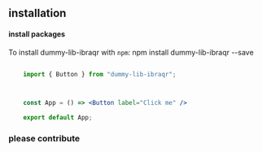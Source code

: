 ## installation

#### install packages

To install dummy-lib-ibraqr with `npm`:
    npm install dummy-lib-ibraqr --save


```jsx 

    import { Button } from "dummy-lib-ibraqr";



    const App = () => <Button label="Click me" />

    export default App;

```


### please contribute